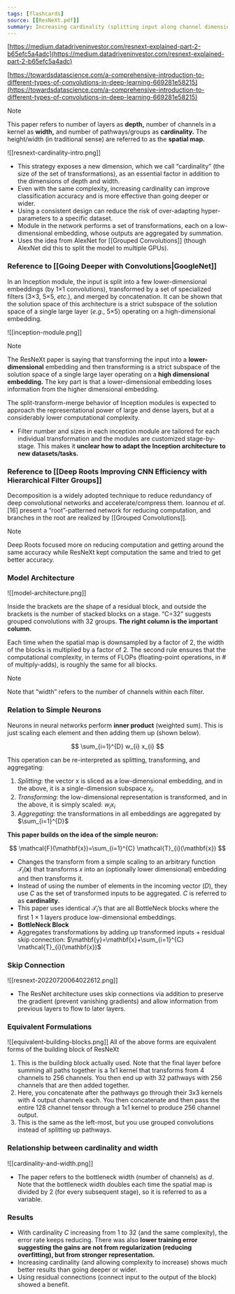 ```yaml
---
tags: [flashcards]
source: [[ResNeXt.pdf]]
summary: Increasing cardinality (splitting input along channel dimension and operating on it using multiple equivalent parallel pathways) showed improvements over traditional ResNet.
---
```


[https://medium.datadriveninvestor.com/resnext-explained-part-2-b65efc5a4adc](https://medium.datadriveninvestor.com/resnext-explained-part-2-b65efc5a4adc)

[https://towardsdatascience.com/a-comprehensive-introduction-to-different-types-of-convolutions-in-deep-learning-669281e58215](https://towardsdatascience.com/a-comprehensive-introduction-to-different-types-of-convolutions-in-deep-learning-669281e58215)

> [!note]
> This paper refers to number of layers as **depth,** number of channels in a kernel as **width,** and number of pathways/groups as **cardinality.** The height/width (in traditional sense) are referred to as the **spatial map.**
> 
![[resnext-cardinality-intro.png]]
- This strategy exposes a new dimension, which we call “cardinality” (the size of the
set of transformations), as an essential factor in addition to the dimensions of depth and width.
- Even with the same complexity, increasing cardinality can improve classification accuracy and is more effective than going deeper or wider.
- Using a consistent design can reduce the risk of over-adapting hyper-parameters to a specific dataset.
- Module in the network performs a set of transformations, each on a low-dimensional embedding, whose outputs are aggregated by summation.
- Uses the idea from AlexNet for [[Grouped Convolutions]] (though AlexNet did this to split the model to multiple GPUs).

### Reference to [[Going Deeper with Convolutions|GoogleNet]]
In an Inception module, the input is split into a few lower-dimensional embeddings (by 1×1 convolutions), transformed by a set of specialized filters (3×3, 5×5, *etc*.), and merged by concatenation. It can be shown that the solution space of this architecture is a strict subspace of the solution space of a single large layer (*e.g*., 5×5) operating on a high-dimensional embedding.

![[inception-module.png]]

> [!note]
> The ResNeXt paper is saying that transforming the input into a **lower-dimensional** embedding and then transforming is a strict subspace of the solution space of a single large layer operating on a **high dimensional embedding.** The key part is that a lower-dimensional embedding loses information from the higher dimensional embedding.
> 

The split-transform-merge behavior of Inception modules is expected to approach the representational power of large and dense layers, but at a considerably lower computational complexity.

- Filter number and sizes in each inception module are tailored for each individual transformation and the modules are customized stage-by-stage. This makes it **unclear how to adapt the Inception architecture to new datasets/tasks.**

### Reference to [[Deep Roots Improving CNN Efficiency with Hierarchical Filter Groups]]

Decomposition is a widely adopted technique to reduce redundancy of deep convolutional networks and accelerate/compress them. Ioannou *et al*. [16] present a “root”-patterned network for reducing computation, and branches in the root are realized by [[Grouped Convolutions]].

> [!note]
> Deep Roots focused more on reducing computation and getting around the same accuracy while ResNeXt kept computation the same and tried to get better accuracy.
> 

### Model Architecture

![[model-architecture.png]]

Inside the brackets are the shape of a residual block, and outside the brackets is the number of stacked blocks on a stage. “C=32” suggests grouped convolutions with 32 groups. **The right column is the important column.**

Each time when the spatial map is downsampled by a factor of 2, the width of the blocks is multiplied by a factor of 2. The second rule ensures that the computational complexity, in terms of FLOPs (floating-point operations, in # of multiply-adds), is roughly the same for all blocks.

> [!note]
> Note that “width” refers to the number of channels within each filter.
> 

### Relation to Simple Neurons

Neurons in neural networks perform **inner product** (weighted sum). This is just scaling each element and then adding them up (shown below).

$$
\sum_{i=1}^{D} w_{i} x_{i}
$$

This operation can be re-interpreted as splitting, transforming, and aggregating:

1. *Splitting*: the vector x is sliced as a low-dimensional embedding, and in the above, it is a single-dimension subspace $x_i$.
2. *Transforming*: the low-dimensional representation is transformed, and in the above, it is simply scaled: $w_ix_i$
3. *Aggregating*: the transformations in all embeddings are aggregated by $\sum_{i=1}^{D}$

**This paper builds on the idea of the simple neuron:**

$$
\mathcal{F}(\mathbf{x})=\sum_{i=1}^{C} \mathcal{T}_{i}(\mathbf{x})
$$

- Changes the transform from a simple scaling to an arbitrary function $\mathcal{T}_{i}(\mathbf{x})$ that transforms $x$ into an (optionally lower dimensional) embedding and then transforms it.
- Instead of using the number of elements in the incoming vector ($D$), they use $C$ as the set of transformed inputs to be aggregated. $C$ is referred to as **cardinality.**
- This paper uses identical $\mathcal{T}_{i}$’s that are all BottleNeck blocks where the first $1 \times 1$ layers produce low-dimensional embeddings.
- **BottleNeck Block**
- Aggregates transformations by adding up transformed inputs + residual skip connection: $\mathbf{y}=\mathbf{x}+\sum_{i=1}^{C} \mathcal{T}_{i}(\mathbf{x})$

### Skip Connection
![[resnext-20220720064022612.png]]

- The ResNet architecture uses skip connections via addition to preserve the gradient (prevent vanishing gradients) and allow information from previous layers to flow to later layers.


### Equivalent Formulations
![[equivalent-building-blocks.png]]
All of the above forms are equivalent forms of the building block of ResNeXt

1. This is the building block actually used. Note that the final layer before summing all paths together is a 1x1 kernel that transforms from 4 channels to 256 channels. You then end up with 32 pathways with 256 channels that are then added together.
2. Here, you concatenate after the pathways go through their 3x3 kernels with 4 output channels each. You then concatenate and then pass the entire 128 channel tensor through a 1x1 kernel to produce 256 channel output.
3. This is the same as the left-most, but you use grouped convolutions instead of splitting up pathways.

### Relationship between cardinality and width
![[cardinality-and-width.png]]
- The paper refers to the bottleneck width (number of channels) as $d$. Note that the bottleneck width doubles each time the spatial map is divided by 2 (for every subsequent stage), so it is referred to as a variable.

### Results
- With cardinality $C$ increasing from 1 to 32 (and the same complexity), the error rate keeps reducing. There was also **lower training error suggesting the gains are not from regularization (reducing overfitting), but from stronger representation.**
- Increasing cardinality (and allowing complexity to increase) shows much better results than going deeper or wider.
- Using residual connections (connect input to the output of the block) showed a benefit.